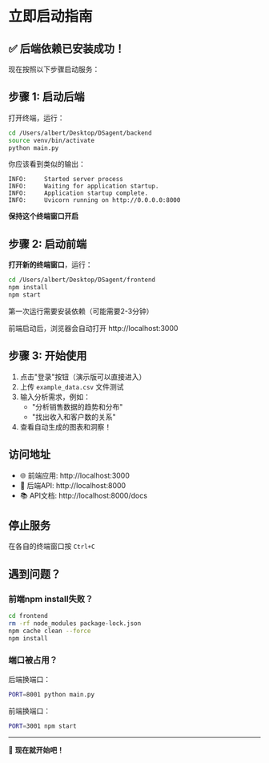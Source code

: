 # 立即启动指南

## ✅ 后端依赖已安装成功！

现在按照以下步骤启动服务：

## 步骤 1: 启动后端

打开终端，运行：

```bash
cd /Users/albert/Desktop/DSagent/backend
source venv/bin/activate
python main.py
```

你应该看到类似的输出：
```
INFO:     Started server process
INFO:     Waiting for application startup.
INFO:     Application startup complete.
INFO:     Uvicorn running on http://0.0.0.0:8000
```

**保持这个终端窗口开启**

## 步骤 2: 启动前端

**打开新的终端窗口**，运行：

```bash
cd /Users/albert/Desktop/DSagent/frontend
npm install
npm start
```

第一次运行需要安装依赖（可能需要2-3分钟）

前端启动后，浏览器会自动打开 http://localhost:3000

## 步骤 3: 开始使用

1. 点击"登录"按钮（演示版可以直接进入）
2. 上传 `example_data.csv` 文件测试
3. 输入分析需求，例如：
   - "分析销售数据的趋势和分布"
   - "找出收入和客户数的关系"
4. 查看自动生成的图表和洞察！

## 访问地址

- 🌐 前端应用: http://localhost:3000
- 🔧 后端API: http://localhost:8000
- 📚 API文档: http://localhost:8000/docs

## 停止服务

在各自的终端窗口按 `Ctrl+C`

## 遇到问题？

### 前端npm install失败？
```bash
cd frontend
rm -rf node_modules package-lock.json
npm cache clean --force
npm install
```

### 端口被占用？
后端换端口：
```bash
PORT=8001 python main.py
```

前端换端口：
```bash
PORT=3001 npm start
```

---

🎉 **现在就开始吧！**

